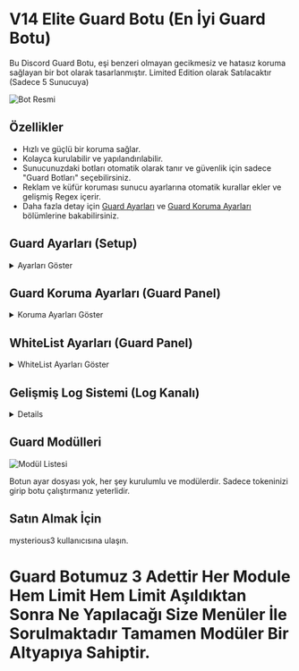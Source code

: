 # V14 Elite Guard Botu (En İyi Guard Botu)

Bu Discord Guard Botu, eşi benzeri olmayan gecikmesiz ve hatasız koruma sağlayan bir bot olarak tasarlanmıştır. Limited Edition olarak Satılacaktır (Sadece 5 Sunucuya) 

![Bot Resmi](https://github.com/mysteriouss3/V14-Elite-Guard-Botu/assets/142053394/192426e6-ccc8-4fdf-bdde-2c5a894d65fb)

## Özellikler

- Hızlı ve güçlü bir koruma sağlar.
- Kolayca kurulabilir ve yapılandırılabilir.
- Sunucunuzdaki botları otomatik olarak tanır ve güvenlik için sadece "Guard Botları" seçebilirsiniz.
- Reklam ve küfür koruması sunucu ayarlarına otomatik kurallar ekler ve gelişmiş Regex içerir.
- Daha fazla detay için [Guard Ayarları](#guard-ayarları-setup) ve [Guard Koruma Ayarları](#guard-koruma-ayarları-guard-panel) bölümlerine bakabilirsiniz.

## Guard Ayarları (Setup)

<details>
  <summary>Ayarları Göster</summary>
  
  - Log Kanalı Webhook olarak ayarlanabilir. Bu, hızlı ve güvenilir bir şekilde çalışmasını sağlar.
  
  ![Log Kanalı Ayarı](https://github.com/mysteriouss3/V14-Elite-Guard-Botu/assets/142053394/77af6ac6-022b-4fff-9ebc-b8355168ea71)
  ![Log Kanalı Ayarı](https://github.com/mysteriouss3/V14-Elite-Guard-Botu/assets/142053394/3cdf1c31-aaf9-4c88-abd5-b9abcafcdc57)
  ![Log Kanalı Ayarı](https://github.com/mysteriouss3/V14-Elite-Guard-Botu/assets/142053394/cfb81e10-f81a-4878-b2f0-93d0fe3f5e3d)
  
  - Sunucunuzdaki botlar otomatik olarak tanınır ve güvenlik için sadece "Guard Botları" seçebilirsiniz.

  ![Bot Listesi](https://github.com/mysteriouss3/V14-Elite-Guard-Botu/assets/142053394/4a095b9b-19a8-4990-af75-173809a45596)

  - Reklam ve küfür koruması sunucu ayarlarına otomatik olarak kurallar ekler ve gelişmiş Regex içerir. Bu koruma özelleştirilebilir ve devre dışı bırakılabilir.

  ![Küfür ve Reklam Koruma](https://github.com/mysteriouss3/V14-Elite-Guard-Botu/assets/142053394/92e3a188-95d8-467a-bcee-cd12df32b3df)
  
  - İşlem yapılmazsa menü 3 dakika içinde sonlanır.
  
  ![Menü Süresi](https://github.com/mysteriouss3/V14-Elite-Guard-Botu/assets/142053394/98256883-7369-4da0-8e38-4628d2fb60d5)
</details>

## Guard Koruma Ayarları (Guard Panel)

<details>
  <summary>Koruma Ayarları Göster</summary>
  
  - Tek bir komut olan "Guard Menü" ile her türlü ayarı yapabilirsiniz.

  ![Guard Menü](https://github.com/mysteriouss3/V14-Elite-Guard-Botu/assets/142053394/5292df9b-e247-45f7-bd92-060091d83b59)

  - Kullanıcı veya role izin verilmiş modüller ekleyin. Limitler 1 saat boyunca geçerlidir.
  - Rol eklemek isterseniz "Role Ekle" düğmesine tıklayarak bir rol seçebilirsiniz.

  ![Role Ekle](https://github.com/mysteriouss3/V14-Elite-Guard-Botu/assets/142053394/7ded2a07-d9a0-47ab-b03d-3e4cfceca12e)
</details>

## WhiteList Ayarları (Guard Panel)

<details>
  <summary>WhiteList Ayarları Göster</summary>
  
  - Tek bir komut olan "Guard Menü" ile her türlü ayarı yapabilirsiniz. Beyaz listedeki kullanıcıları veya rolleri görüntüleyebilir ve kaldırabilirsiniz.

  ![Beyaz Liste](https://github.com/mysteriouss3/V14-Elite-Guard-Botu/assets/142053394/21aecfe0-afff-4322-ba9f-ad9394075935)

  ![Beyaz Liste](https://github.com/mysteriouss3/V14-Elite-Guard-Botu/assets/142053394/8e197b89-3668-40d9-b236-db1257a10f4f)

  ![Beyaz Liste](https://github.com/mysteriouss3/V14-Elite-Guard-Botu/assets/142053394/4767726c-182e-46e1-81e8-1b695c2bf794)
</details>

## Gelişmiş Log Sistemi (Log Kanalı)

<details>
  
  ![Log Kanalı](https://github.com/mysteriouss3/V14-Elite-Guard-Botu/assets/142053394/8897b15f-f8ba-4a8a-97a7-c026b2fb8159)
  
  ![Log Kanalı](https://github.com/mysteriouss3/V14-Elite-Guard-Botu/assets/142053394/5e5bab38-b428-4a26-bb50-2b0713fb59eb)

  ![Log Kanalı](https://github.com/mysteriouss3/V14-Elite-Guard-Botu/assets/142053394/c20c92ae-8add-46bb-9e61-c9200b606eed)
</details>

## Guard Modülleri

![Modül Listesi](https://github.com/mysteriouss3/V14-Elite-Guard-Botu/assets/142053394/03f214f6-c815-4132-9326-c4b4cdf5c218)

Botun ayar dosyası yok, her şey kurulumlu ve modülerdir. Sadece tokeninizi girip botu çalıştırmanız yeterlidir.

## Satın Almak İçin

mysterious3 kullanıcısına ulaşın.

<h1>Guard Botumuz 3 Adettir Her Module Hem Limit Hem Limit Aşıldıktan Sonra Ne Yapılacağı Size Menüler İle Sorulmaktadır Tamamen Modüler Bir Altyapıya Sahiptir.</h1>
